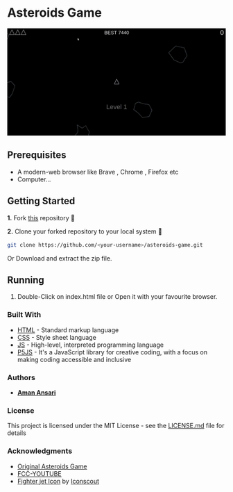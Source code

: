 # Asteroids Game 

 
![Game-Play](./atariGame1.gif)

## Prerequisites

* A modern-web browser like Brave , Chrome , Firefox etc
* Computer...


## Getting Started

**1.** Fork [this](https://github.com/aman-atg/asteroids-game/) repository :fork_and_knife:

**2.** Clone your forked repository to your local system :busts_in_silhouette:
```sh
git clone https://github.com/<your-username>/asteroids-game.git
```
Or Download and extract the zip file.

## Running

1. Double-Click on index.html file or Open it with your favourite browser.

### Built With

* [HTML](https://www.html.com) - Standard markup language
* [CSS](https://css.com) - Style sheet language
* [JS](https://www.javascript.com/) - High-level, interpreted programming language
* [P5JS](https://p5js.org/) - It's a JavaScript library for creative coding, with a focus on making coding accessible and inclusive

### Authors

* **[Aman Ansari](https://github.com/aman-atg)**

### License

This project is licensed under the MIT License - see the [LICENSE.md](https://github.com/aman-atg/asteroids-game/blob/master/LICENSE) file for details

### Acknowledgments 

* [Original Asteroids Game](https://en.wikipedia.org/wiki/Asteroids_(video_game))
* [FCC-YOUTUBE](https://www.youtube.com/watch?v=H9CSWMxJx84)
* [Fighter jet Icon](https://iconscout.com/icons/fighter-jet") by [Iconscout](https://iconscout.com/contributors/iconscout)

